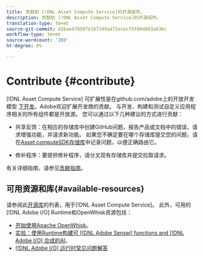 ```yaml
---
title: 贡献到 [!DNL Asset Compute Service]的开源组件。
description: 贡献到 [!DNL Asset Compute Service]的开源组件。
translation-type: tm+mt
source-git-commit: d26ae470507e187249a472ececf5f08d803a636c
workflow-type: tm+mt
source-wordcount: '203'
ht-degree: 0%

---
```



# Contribute {#contribute}

[!DNL Asset Compute Service] 可扩展性是在github.com/adobe上的开放开发模型 [下开发](https://github.com/adobe)。Adobe欢迎扩展开发商的贡献。 与开发、构建和测试自定义应用程序相关的所有组件都是开放源。 您可以通过以下几种建议的方式进行贡献：

* 共享反馈：在相应的存储库中创建GitHub问题，报告产品或文档中的错误，请求增强功能，并请求新功能。 如果您不确定要在哪个存储库提交您的问题，请在[Asset computeSDK存储库](https://github.com/adobe/asset-compute-sdk)中记录问题，以便正确路由它。

* 修补程序：要提供修补程序，请分叉现有存储库并提交拉取请求。

有关详细指南，请参见[贡献指南](https://github.com/adobe/asset-compute-sdk/blob/master/.github/CONTRIBUTING.md)。

## 可用资源和库{#available-resources}

请参阅此[开源库](https://github.com/adobe/asset-compute-sdk#available-resources-and-libraries)的列表，用于[!DNL Asset Compute Service]。 此外，可用的[!DNL Adobe I/O] Runtime和OpenWhisk资源包括：

* [开始使用Apache OpenWhisk](https://github.com/apache/incubator-openwhisk/tree/master/docs#getting-started-with-openwhisk)。
* [实验：使用Runtime构建可 [!DNL Adobe Sensei] functions and [!DNL Adobe I/O] 合成的AI](https://opensource.adobe.com/adobe-sensei-ai-functions/index.html)。
* [[!DNL Adobe I/O] 运行时常见问题解答](https://www.adobe.io/apis/experienceplatform/runtime/docs.html#!adobedocs/adobeio-runtime/master/resources/faq.md)

<!-- **TBD** for post-release:
* Link to Firefly open-source components.
* Issues in `aio` can be reported in Firefly repos.
* Issues in asset-compute-sdk or devtool goes into the relevant repos from Nui.
-->
